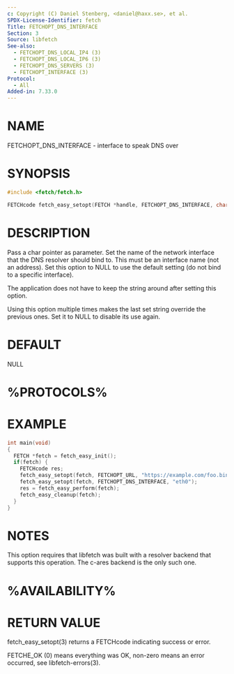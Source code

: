 ```yaml
---
c: Copyright (C) Daniel Stenberg, <daniel@haxx.se>, et al.
SPDX-License-Identifier: fetch
Title: FETCHOPT_DNS_INTERFACE
Section: 3
Source: libfetch
See-also:
  - FETCHOPT_DNS_LOCAL_IP4 (3)
  - FETCHOPT_DNS_LOCAL_IP6 (3)
  - FETCHOPT_DNS_SERVERS (3)
  - FETCHOPT_INTERFACE (3)
Protocol:
  - All
Added-in: 7.33.0
---
```


# NAME

FETCHOPT_DNS_INTERFACE - interface to speak DNS over

# SYNOPSIS

~~~c
#include <fetch/fetch.h>

FETCHcode fetch_easy_setopt(FETCH *handle, FETCHOPT_DNS_INTERFACE, char *ifname);
~~~

# DESCRIPTION

Pass a char pointer as parameter. Set the name of the network interface that
the DNS resolver should bind to. This must be an interface name (not an
address). Set this option to NULL to use the default setting (do not bind to a
specific interface).

The application does not have to keep the string around after setting this
option.

Using this option multiple times makes the last set string override the
previous ones. Set it to NULL to disable its use again.

# DEFAULT

NULL

# %PROTOCOLS%

# EXAMPLE

~~~c
int main(void)
{
  FETCH *fetch = fetch_easy_init();
  if(fetch) {
    FETCHcode res;
    fetch_easy_setopt(fetch, FETCHOPT_URL, "https://example.com/foo.bin");
    fetch_easy_setopt(fetch, FETCHOPT_DNS_INTERFACE, "eth0");
    res = fetch_easy_perform(fetch);
    fetch_easy_cleanup(fetch);
  }
}
~~~

# NOTES

This option requires that libfetch was built with a resolver backend that
supports this operation. The c-ares backend is the only such one.

# %AVAILABILITY%

# RETURN VALUE

fetch_easy_setopt(3) returns a FETCHcode indicating success or error.

FETCHE_OK (0) means everything was OK, non-zero means an error occurred, see
libfetch-errors(3).
